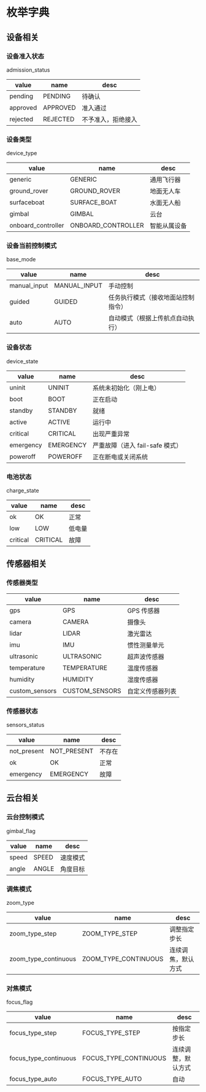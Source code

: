 # 枚举字典

## 设备相关

### 设备准入状态

admission_status

| value    | name     | desc               |
| -------- | -------- | ------------------ |
| pending  | PENDING  | 待确认             |
| approved | APPROVED | 准入通过           |
| rejected | REJECTED | 不予准入，拒绝接入 |

### 设备类型

device_type

| value              | name               | desc         |
| ------------------ | ------------------ | ------------ |
| generic            | GENERIC            | 通用飞行器   |
| ground_rover       | GROUND_ROVER       | 地面无人车   |
| surfaceboat        | SURFACE_BOAT       | 水面无人船   |
| gimbal             | GIMBAL             | 云台         |
| onboard_controller | ONBOARD_CONTROLLER | 智能从属设备 |

### 设备当前控制模式

base_mode

| value        | name         | desc                               |
| ------------ | ------------ | ---------------------------------- |
| manual_input | MANUAL_INPUT | 手动控制                           |
| guided       | GUIDED       | 任务执行模式（接收地面站控制指令） |
| auto         | AUTO         | 自动模式（根据上传航点自动执行）   |

### 设备状态

device_state

| value     | name      | desc                            |
| --------- | --------- | ------------------------------- |
| uninit    | UNINIT    | 系统未初始化（刚上电）          |
| boot      | BOOT      | 正在启动                        |
| standby   | STANDBY   | 就绪                            |
| active    | ACTIVE    | 运行中                          |
| critical  | CRITICAL  | 出现严重异常                    |
| emergency | EMERGENCY | 严重故障（进入 fail-safe 模式） |
| poweroff  | POWEROFF  | 正在断电或关闭系统              |

### 电池状态

charge_state

| value    | name     | desc   |
| -------- | -------- | ------ |
| ok       | OK       | 正常   |
| low      | LOW      | 低电量 |
| critical | CRITICAL | 故障   |

## 传感器相关

### 传感器类型

| value          | name           | desc             |
| -------------- | -------------- | ---------------- |
| gps            | GPS            | GPS 传感器       |
| camera         | CAMERA         | 摄像头           |
| lidar          | LIDAR          | 激光雷达         |
| imu            | IMU            | 惯性测量单元     |
| ultrasonic     | ULTRASONIC     | 超声波传感器     |
| temperature    | TEMPERATURE    | 温度传感器       |
| humidity       | HUMIDITY       | 湿度传感器       |
| custom_sensors | CUSTOM_SENSORS | 自定义传感器列表 |

### 传感器状态

sensors_status

| value       | name        | desc   |
| ----------- | ----------- | ------ |
| not_present | NOT_PRESENT | 不存在 |
| ok          | OK          | 正常   |
| emergency   | EMERGENCY   | 故障   |

## 云台相关

### 云台控制模式

gimbal_flag

| value | name  | desc     |
| ----- | ----- | -------- |
| speed | SPEED | 速度模式 |
| angle | ANGLE | 角度目标 |

### 调焦模式

zoom_type

| value                | name                 | desc               |
| -------------------- | -------------------- | ------------------ |
| zoom_type_step       | ZOOM_TYPE_STEP       | 调整指定步长       |
| zoom_type_continuous | ZOOM_TYPE_CONTINUOUS | 连续调焦，默认方式 |

### 对焦模式

focus_flag

| value                 | name                  | desc               |
| --------------------- | --------------------- | ------------------ |
| focus_type_step       | FOCUS_TYPE_STEP       | 按指定步长         |
| focus_type_continuous | FOCUS_TYPE_CONTINUOUS | 连续调整，默认方式 |
| focus_type_auto       | FOCUS_TYPE_AUTO       | 自动               |
